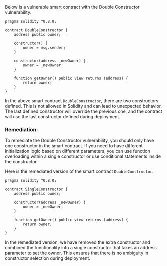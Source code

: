 Below is a vulnerable smart contract with the Double Constructor vulnerability:

```solidity
pragma solidity ^0.8.0;

contract DoubleConstructor {
    address public owner;

    constructor() {
        owner = msg.sender;
    }

    constructor(address _newOwner) {
        owner = _newOwner;
    }

    function getOwner() public view returns (address) {
        return owner;
    }
}
```

In the above smart contract `DoubleConstructor`, there are two constructors defined. This is not allowed in Solidity and can lead to unexpected behavior. The last defined constructor will override the previous one, and the contract will use the last constructor defined during deployment.

### Remediation:
To remediate the Double Constructor vulnerability, you should only have one constructor in the smart contract. If you need to have different initialization logic based on different parameters, you can use function overloading within a single constructor or use conditional statements inside the constructor.

Here is the remediated version of the smart contract `DoubleConstructor`:

```solidity
pragma solidity ^0.8.0;

contract SingleConstructor {
    address public owner;

    constructor(address _newOwner) {
        owner = _newOwner;
    }

    function getOwner() public view returns (address) {
        return owner;
    }
}
```

In the remediated version, we have removed the extra constructor and combined the functionality into a single constructor that takes an address parameter to set the owner. This ensures that there is no ambiguity in constructor selection during deployment.